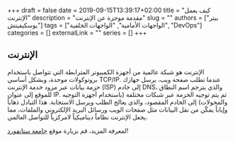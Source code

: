 +++
draft = false
date = 2019-09-15T13:39:17+02:00
title = "كيف يعمل الإنترنت"
description = "مقدمة موجزة عن الإنترنت"
slug = ""
authors = ["بيتر يوسكيفيتش"]
tags = ["الواجهات الأمامية", "الواجهات الخلفية", "DevOps"]
categories = []
externalLink = ""
series = []
+++

## الإنترنت

الإنترنت هو شبكة عالمية من أجهزة الكمبيوتر المترابطة التي تتواصل باستخدام بروتوكولات موحدة، وبشكل أساسي TCP/IP. عندما تطلب صفحة ويب، يرسل جهازك حزمة بيانات عبر مزود خدمة الإنترنت (ISP) إلى خادم DNS، والذي يترجم اسم النطاق للموقع إلى عنوان IP. ثم يتم توجيه الحزمة عبر شبكات مختلفة (باستخدام أجهزة التوجيه والمحولات) إلى الخادم المقصود، والذي يعالج الطلب ويرسل الاستجابة. هذا التبادل ذهاباً وإياباً يمكّن من نقل البيانات مثل صفحات الويب ورسائل البريد الإلكتروني والملفات، مما يجعل الإنترنت نظاماً ديناميكياً لامركزياً للتواصل العالمي.

لمعرفة المزيد، قم بزيارة موقع [جامعة ستانفورد](https://web.stanford.edu/class/msande91si/www-spr04/readings/week1/InternetWhitepaper.htm)!
